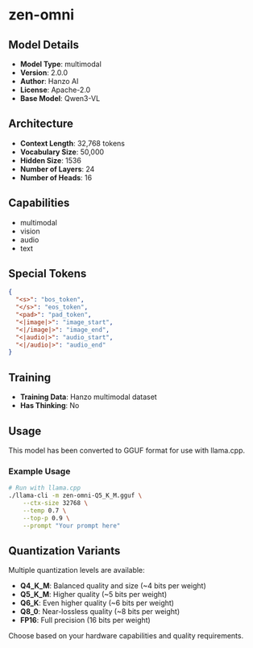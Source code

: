 # zen-omni

## Model Details

- **Model Type**: multimodal
- **Version**: 2.0.0
- **Author**: Hanzo AI
- **License**: Apache-2.0
- **Base Model**: Qwen3-VL

## Architecture

- **Context Length**: 32,768 tokens
- **Vocabulary Size**: 50,000
- **Hidden Size**: 1536
- **Number of Layers**: 24
- **Number of Heads**: 16

## Capabilities

- multimodal
- vision
- audio
- text

## Special Tokens

```json
{
  "<s>": "bos_token",
  "</s>": "eos_token",
  "<pad>": "pad_token",
  "<|image|>": "image_start",
  "<|/image|>": "image_end",
  "<|audio|>": "audio_start",
  "<|/audio|>": "audio_end"
}
```

## Training

- **Training Data**: Hanzo multimodal dataset
- **Has Thinking**: No

## Usage

This model has been converted to GGUF format for use with llama.cpp.

### Example Usage

```bash
# Run with llama.cpp
./llama-cli -m zen-omni-Q5_K_M.gguf \
    --ctx-size 32768 \
    --temp 0.7 \
    --top-p 0.9 \
    --prompt "Your prompt here"
```

## Quantization Variants

Multiple quantization levels are available:
- **Q4_K_M**: Balanced quality and size (~4 bits per weight)
- **Q5_K_M**: Higher quality (~5 bits per weight)
- **Q6_K**: Even higher quality (~6 bits per weight)
- **Q8_0**: Near-lossless quality (~8 bits per weight)
- **FP16**: Full precision (16 bits per weight)

Choose based on your hardware capabilities and quality requirements.
